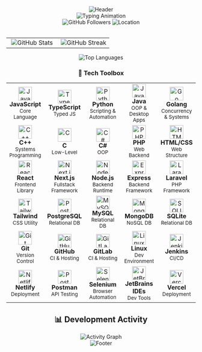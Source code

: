 <div align="center">
  <img src="https://capsule-render.vercel.app/api?type=waving&color=gradient&customColorList=6,11,20&height=180&section=header&text=Collins%20Kipkemoi&fontSize=50&fontColor=ffffff&animation=fadeIn&fontAlignY=35&desc=Full%20Stack%20Developer%20|%20AI%20&%20ML%20Enthusiast&descAlignY=55&descAlign=50" alt="Header"/>
</div>

<div align="center">
  <img src="https://readme-typing-svg.demolab.com?font=JetBrains+Mono&weight=500&size=26&duration=3000&pause=1000&color=58A6FF&center=true&vCenter=true&width=1000&height=60&lines=Building+AI+and+Full‑Stack+Solutions;Big+Data+%26+Algorithms+Addict;Currently+in+Budapest" alt="Typing Animation"/>
</div>

<div align="center">
  <img src="https://img.shields.io/github/followers/CollinsKipkemoi?label=Followers&style=flat-square&color=58A6FF&logo=github" alt="GitHub Followers"/>
  <img src="https://img.shields.io/badge/Location-Budapest%2C%20Hungary-58A6FF?style=flat-square&logo=googlemaps" alt="Location"/>
</div>

<br>

<div align="center">
  <table>
    <tr>
      <td align="center" width="50%">
        <img src="https://github-readme-stats.vercel.app/api?username=CollinsKipkemoi&theme=github_dark&hide_border=true&include_all_commits=true&count_private=true&show_icons=true&icon_color=58A6FF&title_color=58A6FF&text_color=c9d1d9&bg_color=0d1117" alt="GitHub Stats"/>
      </td>
      <td align="center" width="50%">
        <img src="https://github-readme-streak-stats.herokuapp.com/?user=CollinsKipkemoi&theme=github-dark-blue&hide_border=true&background=0d1117&ring=58A6FF&fire=58A6FF&currStreakLabel=58A6FF" alt="GitHub Streak"/>
      </td>
    </tr>
  </table>
</div>

<div align="center">
  <img src="https://github-readme-stats.vercel.app/api/top-langs/?username=CollinsKipkemoi&theme=github_dark&hide_border=true&include_all_commits=true&count_private=true&layout=compact&title_color=58A6FF&text_color=c9d1d9&bg_color=0d1117" alt="Top Languages"/>
</div>


<div align="center">

### 🧰 Tech Toolbox

</div>


<div align="center">
  <table>
    <!-- Row 1 -->
    <tr>
      <td align="center" width="20%">
        <img src="https://skillicons.dev/icons?i=js" width="36" height="36" alt="JavaScript"/><br><strong>JavaScript</strong><br><sub>Core Language</sub>
      </td>
      <td align="center" width="20%">
        <img src="https://skillicons.dev/icons?i=ts" width="36" height="36" alt="TypeScript"/><br><strong>TypeScript</strong><br><sub>Typed JS</sub>
      </td>
      <td align="center" width="20%">
        <img src="https://skillicons.dev/icons?i=py" width="36" height="36" alt="Python"/><br><strong>Python</strong><br><sub>Scripting & Automation</sub>
      </td>
      <td align="center" width="20%">
        <img src="https://skillicons.dev/icons?i=java" width="36" height="36" alt="Java"/><br><strong>Java</strong><br><sub>OOP & Desktop Apps</sub>
      </td>
      <td align="center" width="20%">
        <img src="https://skillicons.dev/icons?i=go" width="36" height="36" alt="Go"/><br><strong>Golang</strong><br><sub>Concurrency & Systems</sub>
      </td>
    </tr>
    <tr>
      <td align="center" width="20%">
        <img src="https://skillicons.dev/icons?i=cpp" width="36" height="36" alt="C++"/><br><strong>C++</strong><br><sub>Systems Programming</sub>
      </td>
      <td align="center" width="20%">
        <img src="https://skillicons.dev/icons?i=c" width="36" h`eight="36" alt="C"/><br><strong>C</strong><br><sub>Low-Level</sub>
      </td>
      <td align="center" width="20%">
        <img src="https://skillicons.dev/icons?i=cs" width="36" height="36" alt="C#"/><br><strong>C#</strong><br><sub>OOP</sub>
      </td>
      <td align="center" width="20%">
        <img src="https://skillicons.dev/icons?i=php" width="36" height="36" alt="PHP"/><br><strong>PHP</strong><br><sub>Web Backend</sub>
      </td>
      <td align="center" width="20%">
        <img src="https://skillicons.dev/icons?i=html,css" width="36" height="36" alt="HTML/CSS"/><br><strong>HTML/CSS</strong><br><sub>Web Structure</sub>
      </td>
    </tr>
    <tr>
      <td align="center" width="20%">
        <img src="https://skillicons.dev/icons?i=react" width="36" height="36" alt="React"/><br><strong>React</strong><br><sub>Frontend Library</sub>
      </td>
      <td align="center" width="20%">
        <img src="https://skillicons.dev/icons?i=nextjs" width="36" height="36" alt="Next.js"/><br><strong>Next.js</strong><br><sub>Fullstack Framework</sub>
      </td>
      <td align="center" width="20%">
        <img src="https://skillicons.dev/icons?i=nodejs" width="36" height="36" alt="Node.js"/><br><strong>Node.js</strong><br><sub>Backend Runtime</sub>
      </td>
      <td align="center" width="20%">
        <img src="https://skillicons.dev/icons?i=express" width="36" height="36" alt="Express"/><br><strong>Express</strong><br><sub>Backend Framework</sub>
      </td>
      <td align="center" width="20%">
        <img src="https://skillicons.dev/icons?i=laravel" width="36" height="36" alt="Laravel"/><br><strong>Laravel</strong><br><sub>PHP Framework</sub>
      </td>
    </tr>
    <tr>
      <td align="center" width="20%">
        <img src="https://skillicons.dev/icons?i=tailwind" width="36" height="36" alt="Tailwind"/><br><strong>Tailwind</strong><br><sub>CSS Utility</sub>
      </td>
      <td align="center" width="20%">
        <img src="https://skillicons.dev/icons?i=postgres" width="36" height="36" alt="PostgreSQL"/><br><strong>PostgreSQL</strong><br><sub>Relational DB</sub>
      </td>
      <td align="center" width="20%">
        <img src="https://skillicons.dev/icons?i=mysql" width="36" height="36" alt="MySQL"/><br><strong>MySQL</strong><br><sub>Relational DB</sub>
      </td>
      <td align="center" width="20%">
        <img src="https://skillicons.dev/icons?i=mongodb" width="36" height="36" alt="MongoDB"/><br><strong>MongoDB</strong><br><sub>NoSQL DB</sub>
      </td>
      <td align="center" width="20%">
        <img src="https://skillicons.dev/icons?i=sqlite" width="36" height="36" alt="SQLITE"/><br><strong>SQLite</strong><br><sub>Relational DB</sub>
      </td>
    </tr>
    <tr>
      <td align="center" width="20%">
        <img src="https://skillicons.dev/icons?i=git" width="36" height="36" alt="Git"/><br><strong>Git</strong><br><sub>Version Control</sub>
      </td>
      <td align="center" width="20%">
        <img src="https://skillicons.dev/icons?i=github" width="36" height="36" alt="GitHub"/><br><strong>GitHub</strong><br><sub>CI & Hosting</sub>
      </td>
      <td align="center" width="20%">
        <img src="https://skillicons.dev/icons?i=gitlab" width="36" height="36" alt="GitLab"/><br><strong>GitLab</strong><br><sub>CI & Hosting</sub>
      </td>
      <td align="center" width="20%">
        <img src="https://cdn.simpleicons.org/linux/000" width="36" height="36" alt="Linux"/><br><strong>Linux</strong><br><sub>Dev Environment</sub>
      </td>
      <td align="center" width="20%">
        <img src="https://cdn.simpleicons.org/jenkins/000" width="36" height="36" alt="Jenkins"/><br><strong>Jenkins</strong><br><sub>CI/CD</sub>
      </td>
    </tr>
    <tr>
      <td align="center" width="20%">
        <img src="https://cdn.simpleicons.org/netlify/000" width="36" height="36" alt="Netlify"/><br><strong>Netlify</strong><br><sub>Deployment</sub>
      </td>
      <td align="center" width="20%">
        <img src="https://skillicons.dev/icons?i=postman" width="36" height="36" alt="Postman"/><br><strong>Postman</strong><br><sub>API Testing</sub>
      </td>
      <td align="center" width="20%">
        <img src="https://cdn.simpleicons.org/selenium/000" width="36" height="36" alt="Selenium"/><br><strong>Selenium</strong><br><sub>Browser Automation</sub>
      </td>
      <td align="center" width="20%">
        <img src="https://cdn.simpleicons.org/jetbrains/000" width="36" height="36" alt="JetBrains"/><br><strong>JetBrains IDEs</strong><br><sub>Dev Tools</sub>
      </td>
      <td align="center" width="20%">
        <img src="https://cdn.simpleicons.org/vercel/007ACC" width="36" height="36" alt="Vercel"/><br><strong>Vercel</strong><br><sub>Deployment</sub>
      </td>
    </tr>
  </table>
</div>

<div align="center">

## 📊 Development Activity

<img src="https://github-readme-activity-graph.vercel.app/graph?username=CollinsKipkemoi&theme=github-compact&hide_border=true&bg_color=0d1117&color=58A6FF&line=58A6FF&point=ffffff" alt="Activity Graph"/>

</div>

<div align="center">
  <img src="https://capsule-render.vercel.app/api?type=waving&color=gradient&customColorList=6,11,20&height=100&section=footer&text=Thanks%20for%20visiting!&fontSize=16&fontColor=ffffff&animation=twinkling" alt="Footer"/>
</div>
